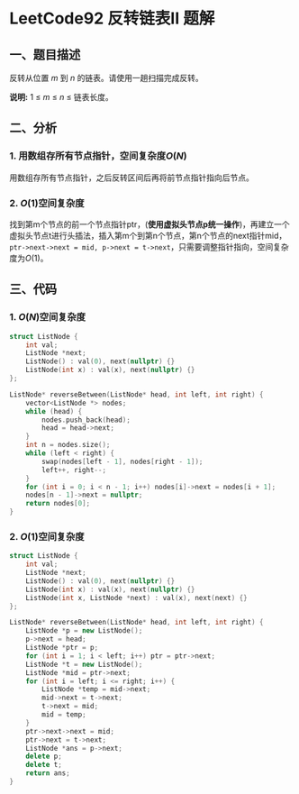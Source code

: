 # LeetCode92 反转链表II 题解

## 一、题目描述

反转从位置 *m* 到 *n* 的链表。请使用一趟扫描完成反转。

**说明:**
1 ≤ *m* ≤ *n* ≤ 链表长度。



## 二、分析

### 1. 用数组存所有节点指针，空间复杂度$O(N)$

用数组存所有节点指针，之后反转区间后再将前节点指针指向后节点。



### 2. $O(1)$空间复杂度

找到第m个节点的前一个节点指针ptr，(**使用虚拟头节点p统一操作**)，再建立一个虚拟头节点t进行头插法，插入第m个到第n个节点，第n个节点的next指针mid，`ptr->next->next = mid, p->next = t->next`，只需要调整指针指向，空间复杂度为$O(1)$。



## 三、代码

### 1. $O(N)$空间复杂度

```c++
struct ListNode {
    int val;
    ListNode *next;
    ListNode() : val(0), next(nullptr) {}
    ListNode(int x) : val(x), next(nullptr) {}
};

ListNode* reverseBetween(ListNode* head, int left, int right) {
    vector<ListNode *> nodes;
    while (head) {
        nodes.push_back(head);
        head = head->next;
    }
    int n = nodes.size();
    while (left < right) {
        swap(nodes[left - 1], nodes[right - 1]);
        left++, right--;
    }
    for (int i = 0; i < n - 1; i++) nodes[i]->next = nodes[i + 1];
    nodes[n - 1]->next = nullptr;
    return nodes[0];
}
```



### 2. $O(1)$空间复杂度

```c++
struct ListNode {
    int val;
    ListNode *next;
    ListNode() : val(0), next(nullptr) {}
    ListNode(int x) : val(x), next(nullptr) {}
    ListNode(int x, ListNode *next) : val(x), next(next) {}
};

ListNode* reverseBetween(ListNode* head, int left, int right) {
    ListNode *p = new ListNode();
    p->next = head;
    ListNode *ptr = p;
    for (int i = 1; i < left; i++) ptr = ptr->next;
    ListNode *t = new ListNode();
    ListNode *mid = ptr->next;
    for (int i = left; i <= right; i++) {
        ListNode *temp = mid->next;
        mid->next = t->next;
        t->next = mid;
        mid = temp;
    }
    ptr->next->next = mid;
    ptr->next = t->next;
    ListNode *ans = p->next;
    delete p;
    delete t;
    return ans;
}
```

